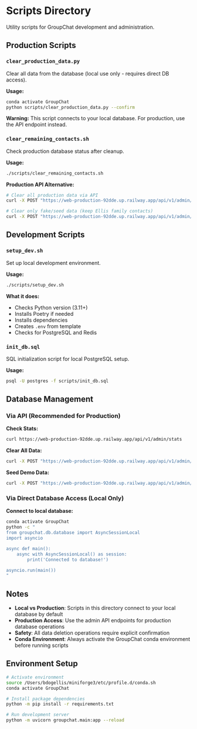 # Scripts Directory

Utility scripts for GroupChat development and administration.

## Production Scripts

### `clear_production_data.py`
Clear all data from the database (local use only - requires direct DB access).

**Usage:**
```bash
conda activate GroupChat
python scripts/clear_production_data.py --confirm
```

**Warning:** This script connects to your local database. For production, use the API endpoint instead.

### `clear_remaining_contacts.sh`
Check production database status after cleanup.

**Usage:**
```bash
./scripts/clear_remaining_contacts.sh
```

**Production API Alternative:**
```bash
# Clear all production data via API
curl -X POST "https://web-production-92dde.up.railway.app/api/v1/admin/clear-all-data?confirm=DELETE_EVERYTHING"

# Clear only fake/seed data (keep Ellis family contacts)
curl -X POST "https://web-production-92dde.up.railway.app/api/v1/admin/clear-fake-data"
```

## Development Scripts

### `setup_dev.sh`
Set up local development environment.

**Usage:**
```bash
./scripts/setup_dev.sh
```

**What it does:**
- Checks Python version (3.11+)
- Installs Poetry if needed
- Installs dependencies
- Creates `.env` from template
- Checks for PostgreSQL and Redis

### `init_db.sql`
SQL initialization script for local PostgreSQL setup.

**Usage:**
```bash
psql -U postgres -f scripts/init_db.sql
```

## Database Management

### Via API (Recommended for Production)

**Check Stats:**
```bash
curl https://web-production-92dde.up.railway.app/api/v1/admin/stats
```

**Clear All Data:**
```bash
curl -X POST "https://web-production-92dde.up.railway.app/api/v1/admin/clear-all-data?confirm=DELETE_EVERYTHING"
```

**Seed Demo Data:**
```bash
curl -X POST "https://web-production-92dde.up.railway.app/api/v1/admin/seed-demo-data"
```

### Via Direct Database Access (Local Only)

**Connect to local database:**
```bash
conda activate GroupChat
python -c "
from groupchat.db.database import AsyncSessionLocal
import asyncio

async def main():
    async with AsyncSessionLocal() as session:
        print('Connected to database!')

asyncio.run(main())
"
```

## Notes

- **Local vs Production**: Scripts in this directory connect to your local database by default
- **Production Access**: Use the admin API endpoints for production database operations
- **Safety**: All data deletion operations require explicit confirmation
- **Conda Environment**: Always activate the GroupChat conda environment before running scripts

## Environment Setup

```bash
# Activate environment
source /Users/bdogellis/miniforge3/etc/profile.d/conda.sh
conda activate GroupChat

# Install package dependencies
python -m pip install -r requirements.txt

# Run development server
python -m uvicorn groupchat.main:app --reload
```
